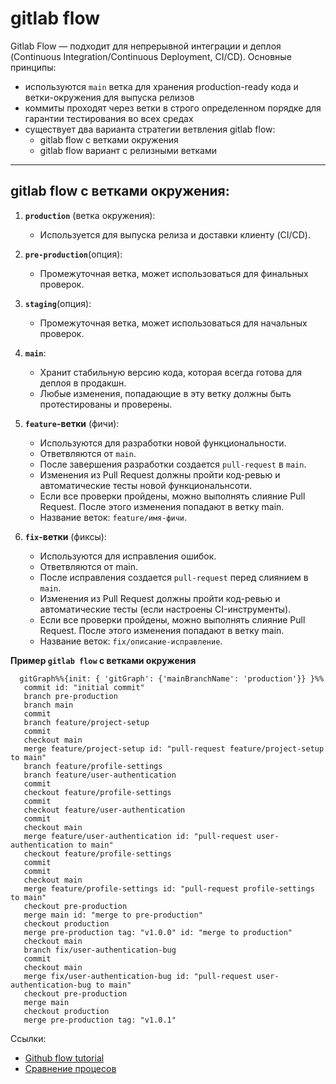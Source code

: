 # gitlab flow

Gitlab Flow — подходит для непрерывной интеграции и деплоя (Continuous Integration/Continuous Deployment, CI/CD). Основные принципы:
  - используются `main` ветка для хранения production-ready кода и ветки-окружения для выпуска релизов
  - коммиты проходят через ветки в строго определенном порядке для гарантии тестирования во всех средах
  - существует два варианта стратегии ветвления gitlab flow:
    - gitlab flow с ветками окружения
    - gitlab flow  вариант с релизными ветками
---

## gitlab flow с ветками окружения:
1. **`production`** (ветка окружения):
   - Используется для выпуска релиза и доставки клиенту (CI/CD).

2. **`pre-production`**(опция):
   - Промежуточная ветка, может использоваться для финальных проверок.

3. **`staging`**(опция):
   - Промежуточная ветка, может использоваться для начальных проверок.

4. **`main`**:
   - Хранит стабильную версию кода, которая всегда готова для деплоя в продакшн.
   - Любые изменения, попадающие в эту ветку должны быть протестированы и проверены.

5. **`feature`-ветки** (фичи):
   - Используются для разработки новой функциональности.
   - Ответвляются от `main`.
   - После завершения разработки создается `pull-request` в `main`.
   - Изменения из Pull Request должны пройти код-ревью и автоматические тесты новой функциональнсоти.
   - Если все проверки пройдены, можно выполнять слияние Pull Request. После этого изменения попадают в ветку main.
   - Название веток: `feature/имя-фичи`.

6. **`fix`-ветки** (фиксы):
   - Используются для исправления ошибок.
   - Ответвляются от main.
   - После исправления создается `pull-request` перед слиянием в `main`.
   - Изменения из Pull Request должны пройти код-ревью и автоматические тесты (если настроены CI-инструменты).
   - Если все проверки пройдены, можно выполнять слияние Pull Request. После этого изменения попадают в ветку main.
   - Название веток: `fix/описание-исправление`.

**Пример `gitlab flow` с ветками окружения**
```mermaid
  gitGraph%%{init: { 'gitGraph': {'mainBranchName': 'production'}} }%%
   commit id: "initial commit"
   branch pre-production
   branch main
   commit
   branch feature/project-setup
   commit
   checkout main
   merge feature/project-setup id: "pull-request feature/project-setup to main"
   branch feature/profile-settings
   branch feature/user-authentication
   commit
   checkout feature/profile-settings
   commit
   checkout feature/user-authentication
   commit
   checkout main
   merge feature/user-authentication id: "pull-request user-authentication to main"
   checkout feature/profile-settings
   commit
   commit
   checkout main
   merge feature/profile-settings id: "pull-request profile-settings to main"
   checkout pre-production
   merge main id: "merge to pre-production"
   checkout production
   merge pre-production tag: "v1.0.0" id: "merge to production"
   checkout main
   branch fix/user-authentication-bug
   commit
   checkout main
   merge fix/user-authentication-bug id: "pull-request user-authentication-bug to main"
   checkout pre-production
   merge main
   checkout production
   merge pre-production tag: "v1.0.1"
```

Ссылки:

- [Github flow tutorial]([https://www.youtube.com/watch?v=ZJuUz5jWb44](https://youtu.be/ZJuUz5jWb44?feature=shared))
- [Сравнение процесов](https://yapro.ru/article/6172)
